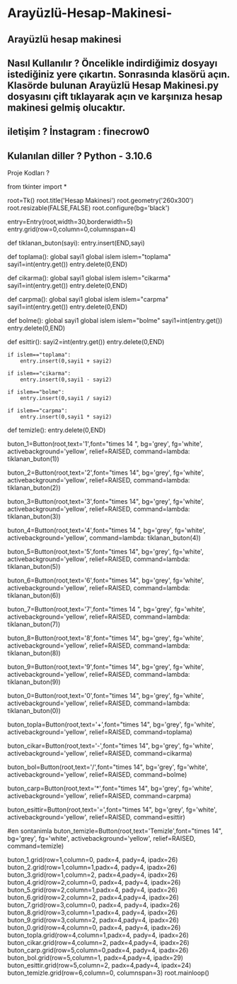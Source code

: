 # Arayüzlü-Hesap-Makinesi-
Arayüzlü hesap makinesi 
----------------------------------------------------------
Nasıl Kullanılır ? 
Öncelikle indirdiğimiz dosyayı istediğiniz yere çıkartın.
Sonrasında klasörü açın.
Klasörde bulunan Arayüzlü Hesap Makinesi.py dosyasını çift tıklayarak açın ve karşınıza hesap makinesi gelmiş olucaktır.
----------------------------------------------------------
iletişim ?
İnstagram : finecrow0
----------------------------------------------------------
Kulanılan diller ?
Python - 3.10.6
----------------------------------------------------------
Proje Kodları ?

from tkinter import *


root=Tk()
root.title('Hesap Makinesi')
root.geometry('260x300')
root.resizable(FALSE,FALSE)
root.configure(bg='black')

entry=Entry(root,width=30,borderwidth=5)
entry.grid(row=0,column=0,columnspan=4)

def tiklanan_buton(sayi):
	entry.insert(END,sayi) 


def toplama():
	global sayi1
	global islem
	islem="toplama"
	sayi1=int(entry.get())
	entry.delete(0,END)


def cikarma():
	global sayi1
	global islem
	islem="cikarma"
	sayi1=int(entry.get())
	entry.delete(0,END)

def carpma():
	global sayi1
	global islem
	islem="carpma"
	sayi1=int(entry.get())
	entry.delete(0,END)

def bolme():
	global sayi1
	global islem
	islem="bolme"
	sayi1=int(entry.get())
	entry.delete(0,END)
    
def esittir():
	sayi2=int(entry.get())
	entry.delete(0,END)
	
	if islem=="toplama":
		entry.insert(0,sayi1 + sayi2) 	
	
	if islem=="cikarma":
		entry.insert(0,sayi1 - sayi2) 
	
	if islem=="bolme":
		entry.insert(0,sayi1 / sayi2)
	
	if islem=="carpma":
		entry.insert(0,sayi1 * sayi2) 	
	

def temizle():
	entry.delete(0,END)
		

buton_1=Button(root,text='1',font="times 14 ", bg='grey', 
               fg='white', activebackground='yellow', 
               relief=RAISED,
               command=lambda: tiklanan_buton(1))

buton_2=Button(root,text='2',font="times 14", bg='grey',
               fg='white', activebackground='yellow', 
               relief=RAISED,
               command=lambda: tiklanan_buton(2))

buton_3=Button(root,text='3',font="times 14", bg='grey',
               fg='white', activebackground='yellow',
               relief=RAISED, 
               command=lambda: tiklanan_buton(3))

buton_4=Button(root,text='4',font="times 14 ", bg='grey', 
               fg='white', activebackground='yellow', 
               command=lambda: tiklanan_buton(4))

buton_5=Button(root,text='5',font="times 14", bg='grey',
               fg='white', activebackground='yellow', 
               relief=RAISED,
               command=lambda: tiklanan_buton(5))

buton_6=Button(root,text='6',font="times 14", bg='grey',
               fg='white', activebackground='yellow', 
               relief=RAISED,
               command=lambda: tiklanan_buton(6))

buton_7=Button(root,text='7',font="times 14 ", bg='grey', 
               fg='white', activebackground='yellow', 
               relief=RAISED,
               command=lambda: tiklanan_buton(7))

buton_8=Button(root,text='8',font="times 14", bg='grey',
               fg='white', activebackground='yellow', 
               relief=RAISED,
               command=lambda: tiklanan_buton(8))

buton_9=Button(root,text='9',font="times 14", bg='grey',
               fg='white', activebackground='yellow', 
               relief=RAISED,
               command=lambda: tiklanan_buton(9))

buton_0=Button(root,text='0',font="times 14", bg='grey',
               fg='white', activebackground='yellow', 
               relief=RAISED,
               command=lambda: tiklanan_buton(0))

buton_topla=Button(root,text='+',font="times 14", bg='grey',
               fg='white', activebackground='yellow',
               relief=RAISED, 
               command=toplama)

buton_cikar=Button(root,text='-',font="times 14", bg='grey',
               fg='white', activebackground='yellow', 
               relief=RAISED,
               command=cikarma)

buton_bol=Button(root,text='/',font="times 14", bg='grey',
               fg='white', activebackground='yellow', 
               relief=RAISED,
               command=bolme)

buton_carp=Button(root,text='*',font="times 14", bg='grey',
               fg='white', activebackground='yellow', 
               relief=RAISED,
               command=carpma)

buton_esittir=Button(root,text='=',font="times 14", bg='grey',
               fg='white', activebackground='yellow',
               relief=RAISED, 
               command=esittir)

#en sontanimla
buton_temizle=Button(root,text='Temizle',font="times 14", bg='grey',
               fg='white', activebackground='yellow', 
               relief=RAISED,
               command=temizle)

buton_1.grid(row=1,column=0, padx=4, pady=4, ipadx=26)
buton_2.grid(row=1,column=1,padx=4, pady=4, ipadx=26)
buton_3.grid(row=1,column=2, padx=4,pady=4, ipadx=26)
buton_4.grid(row=2,column=0, padx=4, pady=4, ipadx=26)
buton_5.grid(row=2,column=1,padx=4, pady=4, ipadx=26)
buton_6.grid(row=2,column=2, padx=4,pady=4, ipadx=26)
buton_7.grid(row=3,column=0, padx=4, pady=4, ipadx=26)
buton_8.grid(row=3,column=1,padx=4, pady=4, ipadx=26)
buton_9.grid(row=3,column=2, padx=4,pady=4, ipadx=26)
buton_0.grid(row=4,column=0, padx=4, pady=4, ipadx=26)
buton_topla.grid(row=4,column=1,padx=4, pady=4, ipadx=26)
buton_cikar.grid(row=4,column=2, padx=4,pady=4, ipadx=26)
buton_carp.grid(row=5,column=0,padx=4, pady=4, ipadx=26)
buton_bol.grid(row=5,column=1, padx=4,pady=4, ipadx=29)
buton_esittir.grid(row=5,column=2, padx=4,pady=4, ipadx=24)
buton_temizle.grid(row=6,column=0, columnspan=3)
root.mainloop()
